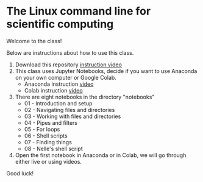 # The Linux command line for scientific computing


Welcome to the class!

Below are instructions about how to use this class.

1. Download this repository [instruction video]()
1. This class uses Jupyter Notebooks, decide if you want to use Anaconda on your own computer or Google Colab.
    - Anaconda instruction [video]()
    - Colab instruction [video]()
1. There are eight notebooks in the directory "notebooks"
    - 01 - Introduction and setup
    - 02 - Navigating files and directories
    - 03 - Working with files and directories
    - 04 - Pipes and filters
    - 05 - For loops
    - 06 - Shell scripts
    - 07 - Finding things
    - 08 - Nelle's shell script
1. Open the first notebook in Anaconda or in Colab, we will go through either live or using videos.

Good luck!
